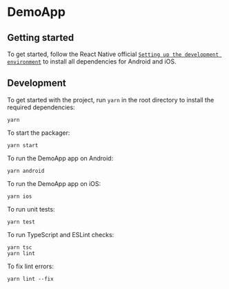 # DemoApp

## Getting started

To get started, follow the React Native official [`Setting up the development environment`](https://reactnative.dev/docs/environment-setup#development-os) to install all dependencies for Android and iOS.

## Development

To get started with the project, run `yarn` in the root directory to install the required dependencies:

```
yarn
```

To start the packager:

```
yarn start
```

To run the DemoApp app on Android:

```
yarn android
```

To run the DemoApp app on iOS:

```
yarn ios
```

To run unit tests:

```
yarn test
```

To run TypeScript and ESLint checks:

```
yarn tsc
yarn lint
```

To fix lint errors:

```
yarn lint --fix
```
